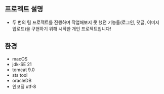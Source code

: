 ## 프로젝트 설명
- 두 번의 팀 프로젝트를 진행하며 작업해보지 못 했던 기능들(로그인, 댓글, 이미지 업로드)을 구현하기 위해 시작한 개인 프로젝트입니다!

## 환경
- macOS
- jdk-SE 21
- tomcat 9.0
- sts tool
- oracleDB
- 인코딩 utf-8

